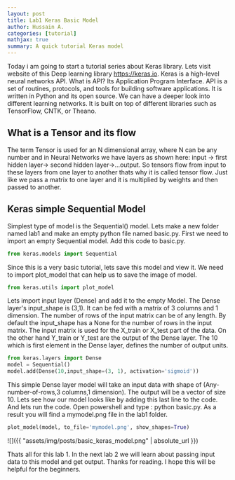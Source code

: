 ```yaml
---
layout: post
title: Lab1 Keras Basic Model
author: Hussain A.
categories: [tutorial]
mathjax: true
summary: A quick tutorial Keras model
---
```





Today i am going to start a tutorial series about Keras library. Lets visit website of this Deep learning library https://keras.io. Keras is a high-level neural networks API. What is API? Its Application Program Interface. API is a set of routines, protocols, and tools for building software applications. It is written in Python and its open source. We can have a deeper look into different learning networks. It is built on top of different libraries such as TensorFlow, CNTK, or Theano.

## What is a Tensor and its flow

The term Tensor is used for an N dimensional array, where N can be any number and in Neural Networks we have layers as shown here:
input -> first hidden layer-> second hidden layer->...output.
So tensors flow from input to these layers from one layer to another thats why it is called tensor flow. Just like we pass a matrix to one layer and it is multiplied by weights and then passed to another.
 

## Keras simple Sequential Model

Simplest type of model is the Sequential() model. Lets make a new folder named lab1 and make an empty python file named basic.py. First we need to import an empty Sequential model. Add this code to basic.py.
```python
from keras.models import Sequential
```
Since this is a very basic tutorial, lets save this model and view it. We need to import plot_model that can help us to save the image of model. 
```python
from keras.utils import plot_model
```
Lets import input layer (Dense) and add it to the empty Model. The Dense layer's input_shape is (3,1). It can be fed with a matrix of 3 columns and 1 dimension. The number of rows of the input matrix can be of any length. By default the input_shape has a None for the number of rows in the input matrix. The input matrix is used for the X_train or X_test part of the data. On the other hand Y_train or Y_test are the output of the Dense layer. The 10 which is first element in the Dense layer, defines the number of output units.

```python
from keras.layers import Dense
model = Sequential()
model.add(Dense(10,input_shape=(3, 1), activation='sigmoid'))
```
This simple Dense layer model will take an input data with shape of (Any-number-of-rows,3 columns,1 dimension). The output will be a vector of size 10. Lets see how our model looks like by adding this last line to the code. And lets run the code.
Open powershell and type : python basic.py. As a result you will find a mymodel.png file in the lab1 folder.
```python
plot_model(model, to_file='mymodel.png', show_shapes=True)
```
![]({{ "assets/img/posts/basic_keras_model.png" | absolute_url }})

Thats all for this lab 1. In the next lab 2 we will learn about passing input data to this model and get output. Thanks for reading. I hope this will be helpful for the beginners. 


